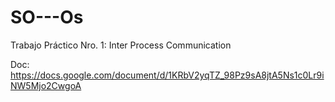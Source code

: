 # SO---Os
Trabajo Práctico Nro. 1: Inter Process Communication

Doc: https://docs.google.com/document/d/1KRbV2yqTZ_98Pz9sA8jtA5Ns1c0Lr9iNW5Mjo2CwgoA
